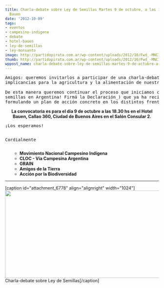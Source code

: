 ```yaml
---
title: Charla-debate sobre Ley de Semillas Martes 9 de octubre, a las 18,30hs en el
  Bauen
date: '2012-10-09'
tags:
- eventos
- campesino-indigena
- debate
- hotel-bauen
- ley-de-semillas
- ley-monsanto
image: http://partidopirata.com.ar/wp-content/uploads/2012/10/Fwd_-MNCI.-Charla-debate-sobre-Ley-de-Semillas.jpeg
thumb: http://partidopirata.com.ar/wp-content/uploads/2012/10/Fwd_-MNCI.-Charla-debate-sobre-Ley-de-Semillas-150x150.jpeg
wppost_name: charla-debate-sobre-ley-de-semillas-martes-9-de-octubre-a-las-1830hs-en-el-bauen
---
```


<pre>Amigos: queremos invitarlos a participar de una charla-debate sobre la Ley de Semillas que se está tratando de imponer en Argentina, sus 
implicancias para la agricultura y la alimentación de nuestro pueblo y las estrategias para intentar frenarla.

De esta manera queremos continuar el proceso que iniciamos con la elaboración de un documento de posición (_¡NO a la privatización de las 
semillas en Argentina! Firmá la Declaración_) que ya ha recibido cientos de adhesiones, sumando a la mayor cantidad de actores posibles y 
formulando un plan de acción concreto en los distintos frentes.</pre>
<center><strong>La convocatoria es para el día 9 de octubre a las 18.30 hs en el Hotel Bauen, Callao 360, Ciudad de Buenos Aires en el Salón Consular 2.</strong></center>
<pre>¡Los esperamos!

Cordialmente</pre>
<ul>
<ul>
	<li><strong>Movimiento Nacional Campesino Indígena</strong></li>
	<li><strong>CLOC - Vía Campesina Argentina</strong></li>
	<li><strong>GRAIN</strong></li>
	<li><strong>Amigos de la Tierra</strong></li>
	<li><strong>Acción por la Biodiversidad</strong></li>
</ul>
</ul>

<hr />

[caption id="attachment_6778" align="alignright" width="1024"]<a href="http://partidopirata.com.ar/wp-content/uploads/2012/10/Fwd_-MNCI.-Charla-debate-sobre-Ley-de-Semillas.jpeg"><img class="size-full wp-image-6778" title="Charla-debate sobre Ley de Semillas" src="http://partidopirata.com.ar/wp-content/uploads/2012/10/Fwd_-MNCI.-Charla-debate-sobre-Ley-de-Semillas.jpeg" alt="" width="1024" height="287" /></a> Charla-debate sobre Ley de Semillas[/caption]
